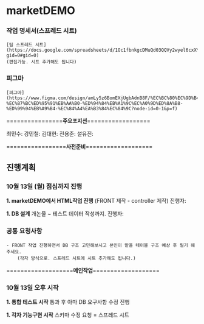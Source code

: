 # marketDEMO
### 작업 명세서(스프레드 시트)
    [팀 스프레드 시트] (https://docs.google.com/spreadsheets/d/1Oc1fbnkgcDMuQd03QQVy2wyel6cxXY1nyhEGNxIafB8/edit?gid=0#gid=0)
    (편집가능. 시트 추가해도 됩니다)

### 피그마
    [피그마] (https://www.figma.com/design/amLy5z6BomEXjUgbAdnB8F/%EC%BC%80%EC%9D%B4%EB%A7%88%EC%BC%93-%EC%87%BC%ED%95%91%EB%AA%B0-%ED%94%84%EB%A1%9C%EC%A0%9D%ED%8A%B8-%ED%99%94%EB%A9%B4-%EC%84%A4%EA%B3%84%EC%84%9C?node-id=0-1&p=f)

================**주요포지션**==================

최민수: 
강민철: 
김대현: 
전용준: 
설유진: 

=================**사전준비**===================
## 진행계획
### 10월 13일 (월) 점심까지 진행
**1. marketDEMO에서 HTML작업 진행**
    (FRONT 제작 - controller 제작)
    진행자:

**1. DB 설계**
    개논물 ~ 테스트 데이터 작성까지.
    진행자:

### 공통 요청사항
    - FRONT 작업 진행하면서 DB 구조 고민해보시고 본인이 맡을 테이블 구조 예상 후 필기 해주세요.
        (각자 방식으로. 스프레드 시트에 시트 추가해도 됩니다.)

===================**메인작업**===================
### 10월 13일 오후 시작
**1. 통합 테스트 시작**
    통과 후 아마 DB 요구사항 수정 진행
    
**1. 각자 기능구현 시작**
    스키마 수정 요청 = 스프레드 시트

    
